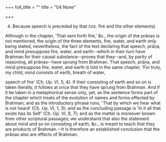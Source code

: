 +++
full_title = ""
title = "04 None"

+++


4. Because speech is preceded by that (viz. fire and the other elements).

Although in the chapter, 'That sent forth fire,' &c., the origin of the prāṇas is not mentioned, the origin of the three elements, fire, water, and earth only being stated, nevertheless, the fact of the text declaring that speech, prāṇa, and mind presuppose fire, water, and earth--which in their turn have Brahman for their causal substance--proves that they--and, by parity of reasoning, all prāṇas--have sprung from Brahman. That speech, prāṇa, and mind presuppose fire, water, and earth is told in the same chapter, 'For truly, my child, mind consists of earth, breath of water,

speech of fire' (Cḥ. Up. VI, 5, 4). If their consisting of earth and so on is taken literally, it follows at once that they have sprung from Brahman. And if it be taken in a metaphorical sense only, yet, as the sentence forms part of the chapter which treats of the evolution of names and forms effected by Brahman; and as the introductory phrase runs, 'That by which we hear what is not heard' (Cḥ. Up. VI, 1, 3); and as the concluding passage is 'In it all that exists has its Self' (Cḥ. Up. VI, 8, 7); and as the matter is moreover known from other scriptural passages; we understand that also the statement about mind and so on consisting of earth, &c., is meant to teach that they are products of Brahman.--It is therefore an established conclusion that the prāṇas also are effects of Brahman.

